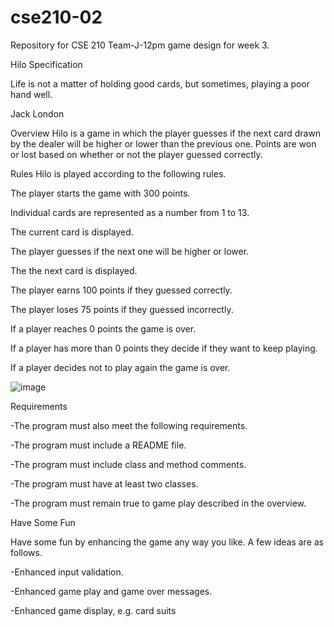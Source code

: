 # cse210-02
Repository for CSE 210 Team-J-12pm game design for week 3.

Hilo Specification

Life is not a matter of holding good cards, 
but sometimes, playing a poor hand well.

Jack London 

Overview
Hilo is a game in which the player guesses if the next card drawn by the dealer will be higher or lower than the previous one. Points are won or lost based on whether or not the player guessed correctly.

Rules
Hilo is played according to the following rules.

The player starts the game with 300 points.

Individual cards are represented as a number from 1 to 13.

The current card is displayed.

The player guesses if the next one will be higher or lower.

The the next card is displayed.

The player earns 100 points if they guessed correctly.

The player loses 75 points if they guessed incorrectly.

If a player reaches 0 points the game is over.

If a player has more than 0 points they decide if they want to keep playing.

If a player decides not to play again the game is over.

![image](https://user-images.githubusercontent.com/90766037/149841251-3ccd3438-7d71-4266-a7e4-aa8b0d9a0155.png)

Requirements

-The program must also meet the following requirements.

-The program must include a README file.

-The program must include class and method comments.

-The program must have at least two classes.

-The program must remain true to game play described in the overview.

Have Some Fun

Have some fun by enhancing the game any way you like. A few ideas are as follows.

-Enhanced input validation.

-Enhanced game play and game over messages.

-Enhanced game display, e.g. card suits

